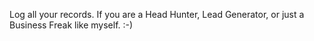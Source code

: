 Log all your records. If you are a Head Hunter, Lead Generator, or just a Business Freak like myself. :-)